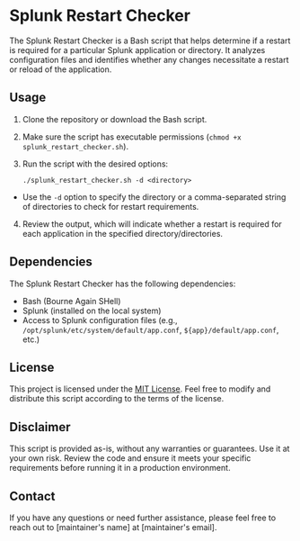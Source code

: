 # Splunk Restart Checker

The Splunk Restart Checker is a Bash script that helps determine if a restart is required for a particular Splunk application or directory. It analyzes configuration files and identifies whether any changes necessitate a restart or reload of the application.

## Usage

1. Clone the repository or download the Bash script.
2. Make sure the script has executable permissions (`chmod +x splunk_restart_checker.sh`).
3. Run the script with the desired options:

    ```
    ./splunk_restart_checker.sh -d <directory>
    ```

- Use the `-d` option to specify the directory or a comma-separated string of directories to check for restart requirements.

4. Review the output, which will indicate whether a restart is required for each application in the specified directory/directories.

## Dependencies

The Splunk Restart Checker has the following dependencies:

- Bash (Bourne Again SHell)
- Splunk (installed on the local system)
- Access to Splunk configuration files (e.g., `/opt/splunk/etc/system/default/app.conf`, `${app}/default/app.conf`, etc.)

## License

This project is licensed under the [MIT License](LICENSE). Feel free to modify and distribute this script according to the terms of the license.

## Disclaimer

This script is provided as-is, without any warranties or guarantees. Use it at your own risk. Review the code and ensure it meets your specific requirements before running it in a production environment.

## Contact

If you have any questions or need further assistance, please feel free to reach out to [maintainer's name] at [maintainer's email].
